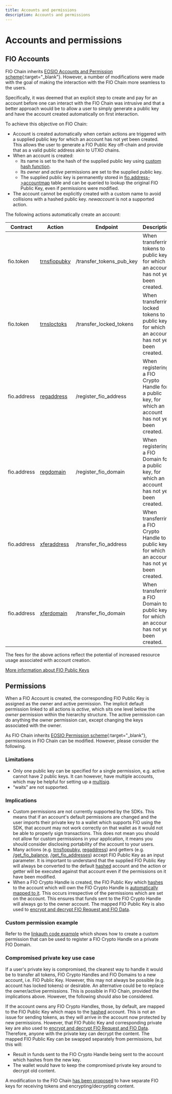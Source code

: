 ```yaml
---
title: Accounts and permissions
description: Accounts and permissions
---
```

# Accounts and permissions

## FIO Accounts
FIO Chain inherits [EOSIO Accounts and Permission scheme](https://developers.eos.io/welcome/v2.0/protocol-guides/accounts_and_permissions){:target="_blank"}. However, a number of modifications were made with the goal of making the interaction with the FIO Chain more seamless to the users.

Specifically, it was deemed that an explicit step to create and pay for an account before one can interact with the FIO Chain was intrusive and that a better approach would be to allow a user to simply generate a public key and have the account created automatically on first interaction.

To achieve this objective on FIO Chain:
* Account is created automatically when certain actions are triggered with a supplied public key for which an account has not yet been created. This allows the user to generate a FIO Public Key off-chain and provide that as a valid public address akin to UTXO chains.
* When an account is created:
  * Its name is set to the hash of the supplied public key using [custom hash function]({{site.baseurl}}/docs/recipes/actor-account).
  * Its _owner_ and _active_ permissions are set to the supplied public key.
  * The supplied public key is permanently stored in [fio.address->accountmap](https://fio.bloks.io/contract?tab=Tables&account=fio.address&scope=fio.address&limit=100&table=accountmap) table and can be queried to lookup the original FIO Public Key, even if permissions were modified.
* The account cannot be explicitly created with a custom name to avoid collisions with a hashed public key. _newaccount_ is not a supported action.

The following actions automatically create an account:

|Contract|Action|Endpoint|Description|
|---|---|---|---|
|fio.token|[trnsfiopubky]({{site.baseurl}}/pages/api/fio-api/#options-trnsfiopubky)|/transfer_tokens_pub_key|When transferring tokens to a public key, for which an account has not yet been created.|
|fio.token|[trnsloctoks]({{site.baseurl}}/pages/api/fio-api/#options-trnsloctoks)|/transfer_locked_tokens|When transferring locked tokens to a public key, for which an account has not yet been created.|
|fio.address|[regaddress]({{site.baseurl}}/pages/api/fio-api/#options-regaddress)|/register_fio_address|When registering a FIO Crypto Handle for a public key, for which an account has not yet been created.|
|fio.address|[regdomain]({{site.baseurl}}/pages/api/fio-api/#options-regdomain)|/register_fio_domain|When registering a FIO Domain for a public key, for which an account has not yet been created.|
|fio.address|[xferaddress]({{site.baseurl}}/pages/api/fio-api/#options-xferaddress)|/transfer_fio_address|When transferring a FIO Crypto Handle to a public key, for which an account has not yet been created.|
|fio.address|[xferdomain]({{site.baseurl}}/pages/api/fio-api/#options-xferdomain)|/transfer_fio_domain|When transferring a FIO Domain to a public key, for which an account has not yet been created.|

The fees for the above actions reflect the potential of increased resource usage associated with account creation.

[More information about FIO Public Keys]({{site.baseurl}}/docs/fio-protocol/keys)

## Permissions
When a FIO Account is created, the corresponding FIO Public Key is assigned as the owner and active permission. The implicit default permission linked to all actions is *active*, which sits one level below the *owner* permission within the hierarchy structure. The active permission can do anything the owner permission can, except changing the keys associated with the owner. 

As FIO Chain inherits [EOSIO Permission scheme](https://developers.eos.io/welcome/v2.0/protocol-guides/accounts_and_permissions){:target="_blank"}, permissions in FIO Chain can be modified. However, please consider the following.

### Limitations
* Only one public key can be specified for a single permission, e.g. active cannot have 2 public keys. It can however, have multiple accounts, which may be helpful for setting up a [multisig]({{site.baseurl}}/docs/fio-protocol/multisig).
* “waits” are not supported.

### Implications
* Custom permissions are not currently supported by the SDKs. This means that if an account's default permissions are changed and the user imports their private key to a wallet which supports FIO using the SDK, that account may not work correctly on that wallet as it would not be able to properly sign transactions. This does not mean you should not allow for custom permissions in your application, it means you should consider disclosing portability of the account to your users.
* Many actions (e.g. [trnsfiopubky]({{site.baseurl}}/pages/api/fio-api/#options-trnsfiopubky), [regaddress]({{site.baseurl}}/pages/api/fio-api/#options-regaddress)) and getters (e.g. [/get_fio_balance]({{site.baseurl}}/pages/api/fio-api/#post-/get_fio_balance), [/get_fio_addresses]({{site.baseurl}}/pages/api/fio-api/#post-/get_fio_addresses)) accept FIO Public Key as an input parameter. It is important to understand that the supplied FIO Public Key will always be converted to the default [hashed]({{site.baseurl}}/docs/recipes/actor-account) account and the action or getter will be executed against that account even if the permissions on it have been modified.
* When a FIO Crypto Handle is created, the FIO Public Key which [hashes]({{site.baseurl}}/docs/recipes/actor-account) to the account which will own the FIO Crypto Handle is [automatically mapped to it]({{site.baseurl}}/docs/how-to/mapping#fio-public-key-mapping). This occurs irrespective of the permissions which are set on the account. This ensures that funds sent to the FIO Crypto Handle will always go to the owner account. The mapped FIO Public Key is also used to [encrypt and decrypt FIO Request and FIO Data]({{site.baseurl}}/docs/how-to/encryption).

### Custom permission example
Refer to the [linkauth code example]({{site.baseurl}}/docs/recipes/linkauth) which shows how to create a custom permission that can be used to register a FIO Crypto Handle on a private FIO Domain.

### Compromised private key use case
If a user's private key is compromised, the cleanest way to handle it would be to transfer all tokens, FIO Crypto Handles and FIO Domains to a new account, i.e. FIO Public Key. However, this may not always be possible (e.g. account has locked tokens) or desirable. An alternative could be to replace the owner/active permissions. This is possible in FIO Chain, provided the implications above. However, the following should also be considered.

If the account owns any FIO Crypto Handles, those, by default, are mapped to the FIO Public Key which maps to the [hashed]({{site.baseurl}}/docs/recipes/actor-account) account. This is not an issue for sending tokens, as they will arrive in the account now protected by new permissions. However, that FIO Public Key and corresponding private key are also used to [encrypt and decrypt FIO Request and FIO Data]({{site.baseurl}}/docs/how-to/encryption). Therefore, anyone with the private key can decrypt the content. The mapped FIO Public Key can be swapped separately from permissions, but this will:
* Result in funds sent to the FIO Crypto Handle being sent to the account which hashes from the new key.
* The wallet would have to keep the compromised private key around to decrypt old content.

A modification to the FIO Chain [has been proposed](https://fioprotocol.atlassian.net/browse/WP-221) to have separate FIO keys for receiving tokens and encrypting/decrypting content.
